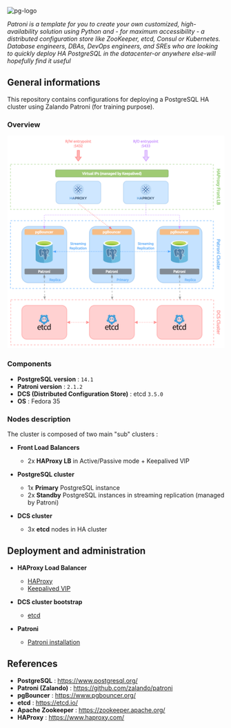 <p><img src="https://icon-library.com/images/postgresql-icon/postgresql-icon-20.jpg" alt="pg-logo" title="pg" align="top" height=220 /></p>

*Patroni is a template for you to create your own customized, high-availability solution using Python and - for maximum accessibility - a distributed configuration store like ZooKeeper, etcd, Consul or Kubernetes. Database engineers, DBAs, DevOps engineers, and SREs who are looking to quickly deploy HA PostgreSQL in the datacenter-or anywhere else-will hopefully find it useful*

## General informations

This repository contains configurations for deploying a PostgreSQL HA cluster using Zalando Patroni (for training purpose).

### Overview

![Patroni cluster](docs/patroni-18122021-2.png)

### Components

  - **PostgreSQL version** : `14.1`
  - **Patroni version** : `2.1.2`
  - **DCS (Distributed Configuration Store)** : etcd `3.5.0`
  - **OS** : Fedora 35

### Nodes description

The cluster is composed of two main "sub" clusters :

* **Front Load Balancers**
  - 2x **HAProxy LB** in Active/Passive mode + Keepalived VIP

* **PostgreSQL cluster**
  - 1x **Primary** PostgreSQL instance
  - 2x **Standby** PostgreSQL instances in streaming replication (managed by Patroni)

* **DCS cluster**
  - 3x **etcd** nodes in HA cluster

## Deployment and administration

* **HAProxy Load Balancer**
  - [HAProxy](resources/front-lb/README.md#haproxy-installation)
  - [Keepalived VIP](resources/front-lb/README.md#keepalived)

* **DCS cluster bootstrap**
  - [etcd](resources/dcs/etcd/README.md)

* **Patroni**
  - [Patroni installation](resources/patroni/README.md#installation)

## References

- **PostgreSQL** : https://www.postgresql.org/
- **Patroni (Zalando)** : https://github.com/zalando/patroni
- **pgBouncer** : https://www.pgbouncer.org/
- **etcd** : https://etcd.io/
- **Apache Zookeeper** : https://zookeeper.apache.org/
- **HAProxy** : https://www.haproxy.com/
